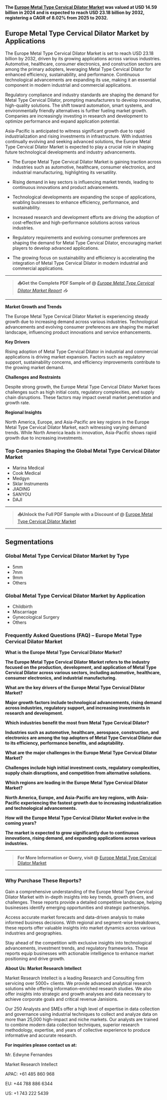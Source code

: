 <p><strong>The <a href="https://www.marketresearchintellect.com/download-sample/?rid=1063016&amp;utm_source=Pulse-April-Europe&amp;utm_medium=852">Europe Metal Type Cervical Dilator Market</a> was valued at USD 14.59 billion in 2024 and is expected to reach USD 23.18 billion by 2032, registering a CAGR of 8.02% from 2025 to 2032.</strong></p><h2>Europe Metal Type Cervical Dilator Market by Applications&nbsp;</h2><p><p>The Europe Metal Type Cervical Dilator Market is set to reach USD 23.18 billion by 2032, driven by its growing applications across various industries. Automotive, healthcare, consumer electronics, and construction sectors are among the primary adopters, leveraging Metal Type Cervical Dilator for enhanced efficiency, sustainability, and performance. Continuous technological advancements are expanding its use, making it an essential component in modern industrial and commercial applications.</p><p>Regulatory compliance and industry standards are shaping the demand for Metal Type Cervical Dilator, prompting manufacturers to develop innovative, high-quality solutions. The shift toward automation, smart systems, and environmentally friendly alternatives is further fueling market growth. Companies are increasingly investing in research and development to optimize performance and expand application potential.</p><p>Asia-Pacific is anticipated to witness significant growth due to rapid industrialization and rising investments in infrastructure. With industries continually evolving and seeking advanced solutions, the Europe Metal Type Cervical Dilator Market is expected to play a crucial role in shaping future technological developments and industry advancements.</p></p><ul><li><p>The Europe Metal Type Cervical Dilator Market is gaining traction across industries such as automotive, healthcare, consumer electronics, and industrial manufacturing, highlighting its versatility.</p></li><li><p>Rising demand in key sectors is influencing market trends, leading to continuous innovations and product advancements.</p></li><li><p>Technological developments are expanding the scope of applications, enabling businesses to enhance efficiency, performance, and sustainability.</p></li><li><p>Increased research and development efforts are driving the adoption of cost-effective and high-performance solutions across various industries.</p></li><li><p>Regulatory requirements and evolving consumer preferences are shaping the demand for Metal Type Cervical Dilator, encouraging market players to develop advanced applications.</p></li><li><p>The growing focus on sustainability and efficiency is accelerating the integration of Metal Type Cervical Dilator in modern industrial and commercial applications.</p></li></ul><hr /><blockquote><p><strong><span class="font-[700]">📥Get the Complete PDF Sample of @ </span></strong><em><span class="font-[700]"><a href="https://www.marketresearchintellect.com/download-sample/?rid=1063016&amp;utm_source=Pulse-April-Europe&amp;utm_medium=852" target="_blank" data-tracking-control-name="article-ssr-frontend-pulse_little-text-block" data-tracking-will-navigate="" data-test-link="">Europe Metal Type Cervical Dilator Market Report</a>&nbsp;📥</span></em></p></blockquote><hr /><p class="" data-start="77" data-end="360"><strong data-start="77" data-end="105">Market Growth and Trends</strong></p><p class="" data-start="77" data-end="360">The Europe Metal Type Cervical Dilator Market is experiencing steady growth due to increasing demand across various industries. Technological advancements and evolving consumer preferences are shaping the market landscape, influencing product innovations and service enhancements.</p><p class="" data-start="362" data-end="606"><strong data-start="362" data-end="377">Key Drivers</strong></p><p class="" data-start="362" data-end="606">Rising adoption of Metal Type Cervical Dilator in industrial and commercial applications is driving market expansion. Factors such as regulatory support, sustainability concerns, and efficiency improvements contribute to the growing market demand.</p><p class="" data-start="608" data-end="849"><strong data-start="608" data-end="637">Challenges and Restraints</strong></p><p class="" data-start="608" data-end="849">Despite strong growth, the Europe Metal Type Cervical Dilator Market faces challenges such as high initial costs, regulatory complexities, and supply chain disruptions. These factors may impact overall market penetration and growth rate.</p><p class="" data-start="851" data-end="1095"><strong data-start="851" data-end="872">Regional Insights</strong></p><p class="" data-start="851" data-end="1095">North America, Europe, and Asia-Pacific are key regions in the Europe Metal Type Cervical Dilator Market, each witnessing varying demand trends. While North America leads in innovation, Asia-Pacific shows rapid growth due to increasing investments.</p><p><h3>Top Companies Shaping the Global Metal Type Cervical Dilator Market </h3><ul><li>Marina Medical</li><li>Cook Medical</li><li>Medgyn</li><li>Sklar Instruments</li><li>JIADING</li><li>SANYOU</li><li>DAJI</li></ul></p><hr /><blockquote><p><strong>📥Unlock the Full PDF Sample with a Discount of @</strong> <a href="https://www.marketresearchintellect.com/ask-for-discount/?rid=1063016&amp;utm_source=Pulse-April-Europe&amp;utm_medium=852">Europe Metal Type Cervical Dilator Market</a></p></blockquote><hr /><p><h2>Segmentations</h2><h3>Global Metal Type Cervical Dilator Market by Type</h3><ul><li>5mm</li><li>7mm</li><li>9mm</li><li>Others</li></ul><h3>Global Metal Type Cervical Dilator Market by Application</h3><ul><li>Childbirth</li><li>Miscarriage</li><li>Gynecological Surgery</li><li>Others</li></ul></p><h3><strong>Frequently Asked Questions (FAQ) &ndash; Europe Metal Type Cervical Dilator Market</strong></h3><p><strong>What is the Europe Metal Type Cervical Dilator Market?</strong></p><p><strong>The Europe Metal Type Cervical Dilator Market refers to the industry focused on the production, development, and application of Metal Type Cervical Dilator across various sectors, including automotive, healthcare, consumer electronics, and industrial manufacturing.</strong></p><p><strong>What are the key drivers of the Europe Metal Type Cervical Dilator Market?</strong></p><p><strong>Major growth factors include technological advancements, rising demand across industries, regulatory support, and increasing investments in research and development.</strong></p><p><strong>Which industries benefit the most from Metal Type Cervical Dilator?</strong></p><p><strong>Industries such as automotive, healthcare, aerospace, construction, and electronics are among the top adopters of Metal Type Cervical Dilator due to its efficiency, performance benefits, and adaptability.</strong></p><p><strong>What are the major challenges in the Europe Metal Type Cervical Dilator Market?</strong></p><p><strong>Challenges include high initial investment costs, regulatory complexities, supply chain disruptions, and competition from alternative solutions.</strong></p><p><strong>Which regions are leading in the Europe Metal Type Cervical Dilator Market?</strong></p><p><strong>North America, Europe, and Asia-Pacific are key regions, with Asia-Pacific experiencing the fastest growth due to increasing industrialization and technological advancements.</strong></p><p><strong>How will the Europe Metal Type Cervical Dilator Market evolve in the coming years?</strong></p><p><strong>The market is expected to grow significantly due to continuous innovations, rising demand, and expanding applications across various industries.</strong></p><hr /><blockquote><p><span class="font-[700]"><strong>For More Information or Query, visit&nbsp;@</strong>&nbsp;</span><span class="font-[700]"><a href="https://www.marketresearchintellect.com/product/metal-type-cervical-dilator-market/?utm_source=Linkedin&utm_medium=852" target="_blank" data-tracking-control-name="article-ssr-frontend-pulse_little-text-block" data-tracking-will-navigate="" data-test-link="">Europe Metal Type Cervical Dilator Market</a></span></p></blockquote><hr /><h3><strong data-start="0" data-end="31">Why Purchase These Reports?</strong></h3><p class="" data-start="35" data-end="297">Gain a comprehensive understanding of the Europe Metal Type Cervical Dilator Market with in-depth insights into key trends, growth drivers, and challenges. These reports provide a detailed competitive landscape, helping businesses identify emerging opportunities and strategic partnerships.</p><p class="" data-start="299" data-end="540">Access accurate market forecasts and data-driven analysis to make informed business decisions. With regional and segment-wise breakdowns, these reports offer valuable insights into market dynamics across various industries and geographies.</p><p class="" data-start="542" data-end="784">Stay ahead of the competition with exclusive insights into technological advancements, investment trends, and regulatory frameworks. These reports equip businesses with actionable intelligence to enhance market positioning and drive growth.</p><p><strong><span class="font-[700]">About Us: Market Research Intellect</span></strong></p><p><span class="">Market Research Intellect is a leading Research and Consulting firm servicing over 5000+ clients. We provide advanced analytical research solutions while offering information-enriched research studies.&nbsp;</span>We also offer insights into strategic and growth analyses and data necessary to achieve corporate goals and critical revenue Janisions.</p><p><span class="">Our 250 Analysts and SMEs offer a high level of expertise in data collection and governance using industrial techniques to collect and analyze data on more than 25,000 high-impact and niche markets. Our analysts are trained to combine modern data collection techniques, superior research methodology, expertise, and years of collective experience to produce informative and accurate research.</span></p><p><strong>For inquiries please contact us at:</strong></p><p>Mr. Edwyne Fernandes</p><p>Market Research Intellect</p><p>APAC: +61 485 860 968</p><p>EU: +44 788 886 6344</p><p>US: +1 743 222 5439</p>